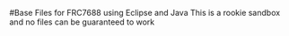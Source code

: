 #Base Files for FRC7688 using Eclipse and Java
This is a rookie sandbox and no files can be guaranteed to work
